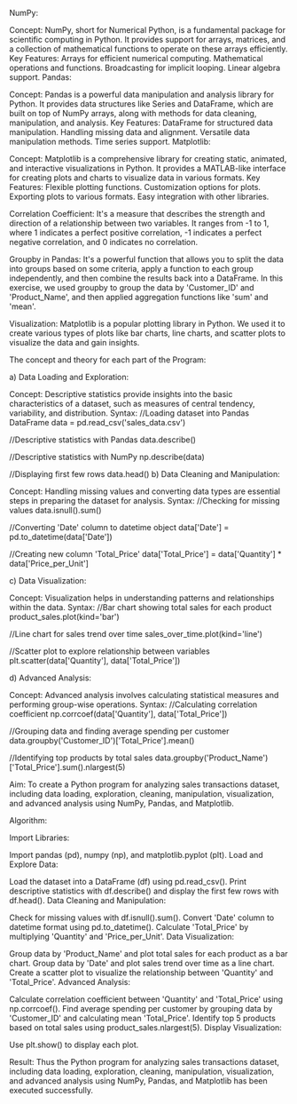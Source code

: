 NumPy:

Concept: NumPy, short for Numerical Python, is a fundamental package for scientific computing in Python. It provides support for arrays, matrices, and a collection of mathematical functions to operate on these arrays efficiently.
Key Features:
Arrays for efficient numerical computing.
Mathematical operations and functions.
Broadcasting for implicit looping.
Linear algebra support.
Pandas:

Concept: Pandas is a powerful data manipulation and analysis library for Python. It provides data structures like Series and DataFrame, which are built on top of NumPy arrays, along with methods for data cleaning, manipulation, and analysis.
Key Features:
DataFrame for structured data manipulation.
Handling missing data and alignment.
Versatile data manipulation methods.
Time series support.
Matplotlib:

Concept: Matplotlib is a comprehensive library for creating static, animated, and interactive visualizations in Python. It provides a MATLAB-like interface for creating plots and charts to visualize data in various formats.
Key Features:
Flexible plotting functions.
Customization options for plots.
Exporting plots to various formats.
Easy integration with other libraries.

Correlation Coefficient: It's a measure that describes the strength and direction of a relationship between two variables. It ranges from -1 to 1, where 1 indicates a perfect positive correlation, -1 indicates a perfect negative correlation, and 0 indicates no correlation.

Groupby in Pandas: It's a powerful function that allows you to split the data into groups based on some criteria, apply a function to each group independently, and then combine the results back into a DataFrame. In this exercise, we used groupby to group the data by 'Customer_ID' and 'Product_Name', and then applied aggregation functions like 'sum' and 'mean'.

Visualization: Matplotlib is a popular plotting library in Python. We used it to create various types of plots like bar charts, line charts, and scatter plots to visualize the data and gain insights.

The concept and theory for each part of the Program:

a) Data Loading and Exploration:

Concept: Descriptive statistics provide insights into the basic characteristics of a dataset, such as measures of central tendency, variability, and distribution.
Syntax:
//Loading dataset into Pandas DataFrame
data = pd.read_csv('sales_data.csv')

//Descriptive statistics with Pandas
data.describe()

//Descriptive statistics with NumPy
np.describe(data)

//Displaying first few rows
data.head()
b) Data Cleaning and Manipulation:

Concept: Handling missing values and converting data types are essential steps in preparing the dataset for analysis.
Syntax:
//Checking for missing values
data.isnull().sum()

//Converting 'Date' column to datetime object
data['Date'] = pd.to_datetime(data['Date'])

//Creating new column 'Total_Price'
data['Total_Price'] = data['Quantity'] * data['Price_per_Unit']

c) Data Visualization:

Concept: Visualization helps in understanding patterns and relationships within the data.
Syntax:
//Bar chart showing total sales for each product
product_sales.plot(kind='bar')

//Line chart for sales trend over time
sales_over_time.plot(kind='line')

//Scatter plot to explore relationship between variables
plt.scatter(data['Quantity'], data['Total_Price'])

d) Advanced Analysis:

Concept: Advanced analysis involves calculating statistical measures and performing group-wise operations.
Syntax:
//Calculating correlation coefficient
np.corrcoef(data['Quantity'], data['Total_Price'])

//Grouping data and finding average spending per customer
data.groupby('Customer_ID')['Total_Price'].mean()

//Identifying top products by total sales
data.groupby('Product_Name')['Total_Price'].sum().nlargest(5)

Aim: 
To create a Python program for analyzing sales transactions dataset, including data loading, exploration, cleaning, manipulation, visualization, and advanced analysis using NumPy, Pandas, and Matplotlib.

Algorithm:

Import Libraries:

Import pandas (pd), numpy (np), and matplotlib.pyplot (plt).
Load and Explore Data:

Load the dataset into a DataFrame (df) using pd.read_csv().
Print descriptive statistics with df.describe() and display the first few rows with df.head().
Data Cleaning and Manipulation:

Check for missing values with df.isnull().sum().
Convert 'Date' column to datetime format using pd.to_datetime().
Calculate 'Total_Price' by multiplying 'Quantity' and 'Price_per_Unit'.
Data Visualization:

Group data by 'Product_Name' and plot total sales for each product as a bar chart.
Group data by 'Date' and plot sales trend over time as a line chart.
Create a scatter plot to visualize the relationship between 'Quantity' and 'Total_Price'.
Advanced Analysis:

Calculate correlation coefficient between 'Quantity' and 'Total_Price' using np.corrcoef().
Find average spending per customer by grouping data by 'Customer_ID' and calculating mean 'Total_Price'.
Identify top 5 products based on total sales using product_sales.nlargest(5).
Display Visualization:

Use plt.show() to display each plot.

Result:
Thus the Python program for analyzing sales transactions dataset, including data loading, exploration, cleaning, manipulation, visualization, and advanced analysis using NumPy, Pandas, and Matplotlib has been executed successfully.

